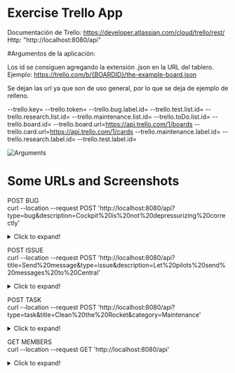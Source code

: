 # Exercise Trello App
 
 
 Documentación de Trello: https://developer.atlassian.com/cloud/trello/rest/ \
 Http:  "http://localhost:8080/api"
 
 #Argumentos de la aplicación:
 
 Los id se consiguen agregando la extensión .json en la URL del tablero. Ejemplo:  https://trello.com/b/{BOARDID}/the-example-board.json 
 
 Se dejan las url ya que son de uso general, por lo que se deja de ejemplo de relleno. 
 
 --trello.key= --trello.token= --trello.bug.label.id= --trello.test.list.id= --trello.research.list.id= --trello.maintenance.list.id= --trello.toDo.list.id= --trello.board.id= --trello.board.url=https://api.trello.com/1/boards --trello.card.url=https://api.trello.com/1/cards --trello.maintenance.label.id= --trello.research.label.id= --trello.test.label.id=

![Arguments](https://user-images.githubusercontent.com/57782295/102372370-e5a2d000-3f9d-11eb-8af3-8eaad833b0be.PNG)

# Some URLs and Screenshots

POST BUG \
curl --location --request POST 'http://localhost:8080/api?type=bug&description=Cockpit%20is%20not%20depressurizing%20correctly'

<details>
  <summary>Click to expand!</summary>

  ![post bug](https://user-images.githubusercontent.com/57782295/102370402-c73bd500-3f9b-11eb-877d-fca55bc5a458.PNG)

</details>

POST ISSUE \
curl --location --request POST 'http://localhost:8080/api?title=Send%20message&type=issue&description=Let%20pilots%20send%20messages%20to%20Central'

<details>
  <summary>Click to expand!</summary>
 
![post issue](https://user-images.githubusercontent.com/57782295/102370425-cdca4c80-3f9b-11eb-9eef-d9f35673dcef.PNG)

</details>

POST TASK \
curl --location --request POST 'http://localhost:8080/api?type=task&title=Clean%20the%20Rocket&category=Maintenance'

<details>
  <summary>Click to expand!</summary>
 
![post task](https://user-images.githubusercontent.com/57782295/102370444-d15dd380-3f9b-11eb-9896-e40628066bb3.PNG)

</details>

GET MEMBERS \
curl --location --request GET 'http://localhost:8080/api'

<details>
  <summary>Click to expand!</summary>
 
![get members](https://user-images.githubusercontent.com/57782295/102372384-e89dc080-3f9d-11eb-99bf-310c98ac8f15.PNG)
 
 </details>

